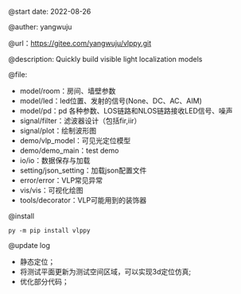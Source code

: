 @start date:  2022-08-26

@auther:  yangwuju

@url：https://gitee.com/yangwuju/vlppy.git

@description:  Quickly build visible light localization models

@file:

- model/room：房间、墙壁参数
- model/led：led位置、发射的信号(None、DC、AC、AIM)
- model/pd：pd 各种参数、LOS链路和NLOS链路接收LED信号、噪声
- signal/filter：滤波器设计（包括fir,iir）
- signal/plot：绘制波形图
- demo/vlp_model：可见光定位模型
- demo/demo_main：test demo
- io/io：数据保存与加载
- setting/json_setting：加载json配置文件
- error/error：VLP常见异常
- vis/vis：可视化绘图
- tools/decorator：VLP可能用到的装饰器

@install

```
py -m pip install vlppy
```

@update log

- 静态定位；
- 将测试平面更新为测试空间区域，可以实现3d定位仿真;
- 优化部分代码；
